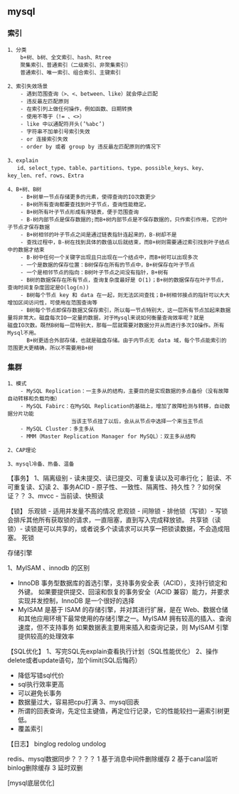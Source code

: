 ## mysql



### 索引

```
1、分类
	b+树、b树、全文索引、hash、Rtree
	聚集索引、普通索引（二级索引、非聚集索引）
	普通索引、唯一索引、组合索引、主键索引
	
2、索引失效场景
    - 遇到范围查询（>、<、between、like）就会停止匹配
    - 违反最左匹配原则
    - 在索引列上做任何操作，例如函数、日期转换
    - 使用不等于（!= 、<>）
    - like 中以通配符开头(’%abc’)
    - 字符串不加单引号索引失效
    - or 连接索引失效
    - order by 或者 group by 违反最左匹配原则的情况下

3、explain
   id、select_type、table、partitions、type、possible_keys、key、key_len、ref、rows、Extra

4、B+树、B树
    - B+树单一节点存储更多的元素，使得查询的IO次数更少
    - B+树所有查询都要查找到叶子节点，查询性能稳定。
    - B+树所有叶子节点形成有序链表，便于范围查询
    - B-树内部节点是保存数据的;而B+树内部节点是不保存数据的，只作索引作用，它的叶子节点才保存数据
    - B+树相邻的叶子节点之间是通过链表指针连起来的，B-树却不是
    - 查找过程中，B-树在找到具体的数值以后就结束，而B+树则需要通过索引找到叶子结点中的数据才结束
    - B-树中任何一个关键字出现且只出现在一个结点中，而B+树可以出现多次
    - 一个是数据的保存位置：B树保存在所有的节点中，B+树保存在叶子节点
    - 一个是相邻节点的指向：B树叶子节点之间没有指针，B+树有
    - B树的数据保存在所有节点，查询复杂度最好是 O(1)；B+树的数据保存在叶子节点，查询时间复杂度固定是O(log(n))
    - B树每个节点 key 和 data 在一起，则无法区间查找；B+树相邻接点的指针可以大大增加区间访问性，可使用在范围查询等
    - B树每个节点即保存数据又保存索引，所以每一节点特别大，这一层所有节点加起来数据量将非常大。磁盘每次IO一定量的数据，对于Mysql来说如何衡量查询效率呢？就是		磁盘IO次数。既然B树每一层特别大，那每一层就需要对数据分开从而进行多次IO操作。所有Mysql不用。
      B+树更适合外部存储，也就是磁盘存储。由于内节点无 data 域，每个节点能索引的范围更大更精确，所以不需要用B+树
```



### 集群

```
1、模式 
	- MySQL Replication：一主多从的结构，主要目的是实现数据的多点备份（没有故障自动转移和负载均衡）
	- MySQL Fabirc：在MySQL Replication的基础上，增加了故障检测与转移，自动数据分片功能
					当该主节点挂了以后，会从从节点中选择一个来当主节点
	- MySQL Cluster：多主多从
	- MMM（Master Replication Manager for MySQL）：双主多从结构

2、CAP理论

3、mysql冷备、热备、温备
```



【事务】
1、隔离级别 - 读未提交、读已提交、可重复读以及可串行化； 脏读、不可重复读、幻读
2、事务ACID - 原子性、一致性、隔离性、持久性？？如何保证？？
3、mvcc - 当前读、快照读


【锁】
乐观锁 -  适用并发量不高的情况
悲观锁 - 
间隙锁 - 
排他锁（写锁）- 写锁会排斥其他所有获取锁的请求，一直阻塞，直到写入完成释放锁。
共享锁（读锁）- 读锁是可以共享的，或者说多个读请求可以共享一把锁读数据，不会造成阻塞。
死锁 



存储引擎

1、MyISAM 、innodb 的区别
- InnoDB 事务型数据库的首选引擎，支持事务安全表（ACID），支持行锁定和外键。
  如果要提供提交、回滚和恢复的事务安全（ACID 兼容）能力，并要求实现并发控制，InnoDB 是一个很好的选择
- MyISAM 是基于 ISAM 的存储引擎，并对其进行扩展，是在 Web、数据仓储和其他应用环境下最常使用的存储引擎之一。MyISAM 拥有较高的插入、查询速度，但不支持事务
  如果数据表主要用来插入和查询记录，则 MyISAM 引擎提供较高的处理效率


【SQL优化】
1、写完SQL先explain查看执行计划（SQL性能优化）
2、操作delete或者update语句，加个limit(SQL后悔药）
- 降低写错sql代价
- sql执行效率更高
- 可以避免长事务
- 数据量过大，容易把cpu打满
3、mysql回表
- 所谓的回表查询，先定位主键值，再定位行记录，它的性能较扫一遍索引树更低。
- 覆盖索引

【日志】
binglog
redolog
undolog


redis、mysql数据同步？？？？
1 基于消息中间件删除缓存
2 基于canal监听binlog删除缓存
3 延时双删

[mysql底层优化]





